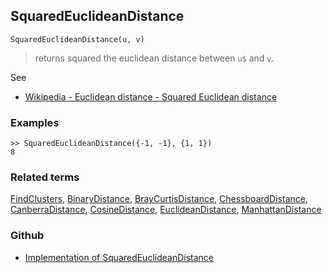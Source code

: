 ## SquaredEuclideanDistance

```
SquaredEuclideanDistance(u, v)
```

> returns squared the euclidean distance between `u$` and `v`.


See
* [Wikipedia - Euclidean distance - Squared Euclidean distance](https://en.wikipedia.org/wiki/Euclidean_distance#Squared_Euclidean_distance)

### Examples

```
>> SquaredEuclideanDistance({-1, -1}, {1, 1})
8
```

### Related terms 
[FindClusters](FindClusters.md), [BinaryDistance](BinaryDistance.md), [BrayCurtisDistance](BrayCurtisDistance.md), [ChessboardDistance](ChessboardDistance.md), [CanberraDistance](CanberraDistance.md), [CosineDistance](CosineDistance.md), [EuclideanDistance](EuclideanDistance.md), [ManhattanDistance](ManhattanDistance.md)

### Github

* [Implementation of SquaredEuclideanDistance](https://github.com/axkr/symja_android_library/blob/master/symja_android_library/matheclipse-core/src/main/java/org/matheclipse/core/builtin/ClusteringFunctions.java#L520) 
